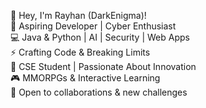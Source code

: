 👋 Hey, I'm Rayhan (DarkEnigma)!  
🚀 Aspiring Developer | Cyber Enthusiast  
💻 Java & Python | AI | Security | Web Apps  
⚡ Crafting Code & Breaking Limits  
🔹 CSE Student | Passionate About Innovation  
🎮 MMORPGs & Interactive Learning  
🚀 Open to collaborations & new challenges  


<!---
Rayhan-Dodi/Rayhan-Dodi is a ✨ special ✨ repository because its `README.md` (this file) appears on your GitHub profile.
You can click the Preview link to take a look at your changes.
--->
